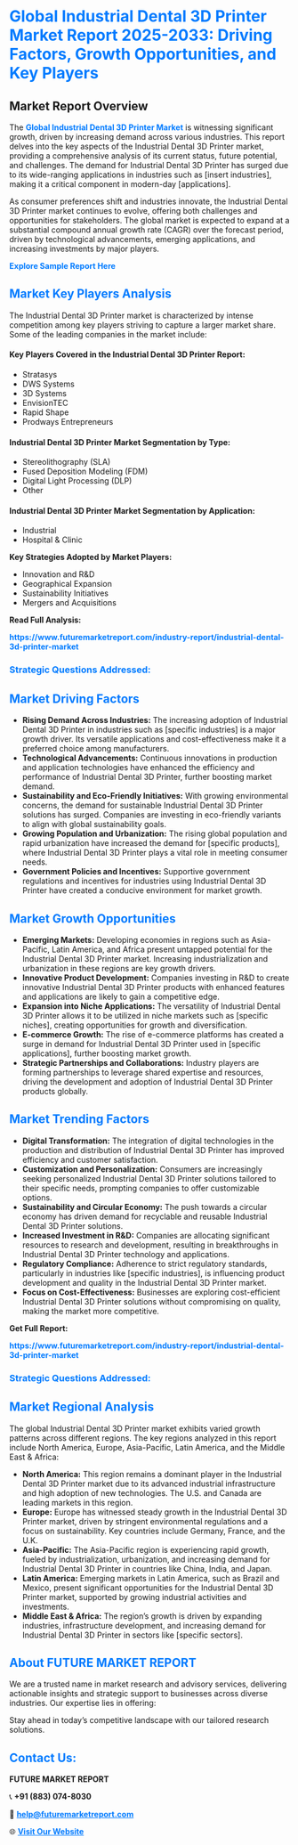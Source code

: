 <h1 style="color: #007BFF;">Global Industrial Dental 3D Printer Market Report 2025-2033: Driving Factors, Growth Opportunities, and Key Players</h1>

<section id="overview">
<h2>Market Report Overview</h2>
<p>The <a href="https://www.futuremarketreport.com/industry-report/industrial-dental-3d-printer-market" style="color: #007BFF; text-decoration: none;"><strong>Global Industrial Dental 3D Printer Market</strong></a> is witnessing significant growth, driven by increasing demand across various industries. This report delves into the key aspects of the Industrial Dental 3D Printer market, providing a comprehensive analysis of its current status, future potential, and challenges. The demand for Industrial Dental 3D Printer has surged due to its wide-ranging applications in industries such as [insert industries], making it a critical component in modern-day [applications].</p>
<p>As consumer preferences shift and industries innovate, the Industrial Dental 3D Printer market continues to evolve, offering both challenges and opportunities for stakeholders. The global market is expected to expand at a substantial compound annual growth rate (CAGR) over the forecast period, driven by technological advancements, emerging applications, and increasing investments by major players.</p>
</section>

<section id="overview">
<p><a href="https://www.futuremarketreport.com/request-sample/reportId=79451" style="color: #007BFF; text-decoration: none;"><strong>Explore Sample Report Here</strong></a></p>
</section>

<section id="key-players">
<h2 style="color: #007BFF;">Market Key Players Analysis</h2>
<p>The Industrial Dental 3D Printer market is characterized by intense competition among key players striving to capture a larger market share. Some of the leading companies in the market include:</p>
<h4>Key Players Covered in the Industrial Dental 3D Printer Report:</h4>
<ul><li>Stratasys</li><li>DWS Systems</li><li>3D Systems</li><li>EnvisionTEC</li><li>Rapid Shape</li><li>Prodways Entrepreneurs</li></ul>
<h4>Industrial Dental 3D Printer Market Segmentation by Type:</h4>
<ul><li>Stereolithography (SLA)</li><li>Fused Deposition Modeling (FDM)</li><li>Digital Light Processing (DLP)</li><li>Other</li></ul>

<h4>Industrial Dental 3D Printer Market Segmentation by Application:</h4>
<ul><li>Industrial</li><li>Hospital &amp; Clinic</li></ul>
<p><strong>Key Strategies Adopted by Market Players:</strong></p>
<ul>
<li>Innovation and R&D</li>
<li>Geographical Expansion</li>
<li>Sustainability Initiatives</li>
<li>Mergers and Acquisitions</li>
</ul>
</section>

<section>
<p><strong>Read Full Analysis: </strong></p><a href="https://www.futuremarketreport.com/industry-report/industrial-dental-3d-printer-market" style="color: #007BFF; text-decoration: none;"><strong>https://www.futuremarketreport.com/industry-report/industrial-dental-3d-printer-market</strong></a>
<h3 style="color: #007BFF;">Strategic Questions Addressed:</h3>
</section>

<section id="driving-factors">
<h2 style="color: #007BFF;">Market Driving Factors</h2>
<ul>
<li><strong>Rising Demand Across Industries:</strong> The increasing adoption of Industrial Dental 3D Printer in industries such as [specific industries] is a major growth driver. Its versatile applications and cost-effectiveness make it a preferred choice among manufacturers.</li>
<li><strong>Technological Advancements:</strong> Continuous innovations in production and application technologies have enhanced the efficiency and performance of Industrial Dental 3D Printer, further boosting market demand.</li>
<li><strong>Sustainability and Eco-Friendly Initiatives:</strong> With growing environmental concerns, the demand for sustainable Industrial Dental 3D Printer solutions has surged. Companies are investing in eco-friendly variants to align with global sustainability goals.</li>
<li><strong>Growing Population and Urbanization:</strong> The rising global population and rapid urbanization have increased the demand for [specific products], where Industrial Dental 3D Printer plays a vital role in meeting consumer needs.</li>
<li><strong>Government Policies and Incentives:</strong> Supportive government regulations and incentives for industries using Industrial Dental 3D Printer have created a conducive environment for market growth.</li>
</ul>
</section>

<section id="growth-opportunities">
<h2 style="color: #007BFF;">Market Growth Opportunities</h2>
<ul>
<li><strong>Emerging Markets:</strong> Developing economies in regions such as Asia-Pacific, Latin America, and Africa present untapped potential for the Industrial Dental 3D Printer market. Increasing industrialization and urbanization in these regions are key growth drivers.</li>
<li><strong>Innovative Product Development:</strong> Companies investing in R&D to create innovative Industrial Dental 3D Printer products with enhanced features and applications are likely to gain a competitive edge.</li>
<li><strong>Expansion into Niche Applications:</strong> The versatility of Industrial Dental 3D Printer allows it to be utilized in niche markets such as [specific niches], creating opportunities for growth and diversification.</li>
<li><strong>E-commerce Growth:</strong> The rise of e-commerce platforms has created a surge in demand for Industrial Dental 3D Printer used in [specific applications], further boosting market growth.</li>
<li><strong>Strategic Partnerships and Collaborations:</strong> Industry players are forming partnerships to leverage shared expertise and resources, driving the development and adoption of Industrial Dental 3D Printer products globally.</li>
</ul>
</section>

<section id="trending-factors">
<h2 style="color: #007BFF;">Market Trending Factors</h2>
<ul>
<li><strong>Digital Transformation:</strong> The integration of digital technologies in the production and distribution of Industrial Dental 3D Printer has improved efficiency and customer satisfaction.</li>
<li><strong>Customization and Personalization:</strong> Consumers are increasingly seeking personalized Industrial Dental 3D Printer solutions tailored to their specific needs, prompting companies to offer customizable options.</li>
<li><strong>Sustainability and Circular Economy:</strong> The push towards a circular economy has driven demand for recyclable and reusable Industrial Dental 3D Printer solutions.</li>
<li><strong>Increased Investment in R&D:</strong> Companies are allocating significant resources to research and development, resulting in breakthroughs in Industrial Dental 3D Printer technology and applications.</li>
<li><strong>Regulatory Compliance:</strong> Adherence to strict regulatory standards, particularly in industries like [specific industries], is influencing product development and quality in the Industrial Dental 3D Printer market.</li>
<li><strong>Focus on Cost-Effectiveness:</strong> Businesses are exploring cost-efficient Industrial Dental 3D Printer solutions without compromising on quality, making the market more competitive.</li>
</ul>
</section>

<section>
<p><strong>Get Full Report: </strong></p><a href="https://www.futuremarketreport.com/industry-report/industrial-dental-3d-printer-market" style="color: #007BFF; text-decoration: none;"><strong>https://www.futuremarketreport.com/industry-report/industrial-dental-3d-printer-market</strong></a>
<h3 style="color: #007BFF;">Strategic Questions Addressed:</h3>
</section>


<section id="regional-analysis">
<h2 style="color: #007BFF;">Market Regional Analysis</h2>
<p>The global Industrial Dental 3D Printer market exhibits varied growth patterns across different regions. The key regions analyzed in this report include North America, Europe, Asia-Pacific, Latin America, and the Middle East & Africa:</p>
<ul>
<li><strong>North America:</strong> This region remains a dominant player in the Industrial Dental 3D Printer market due to its advanced industrial infrastructure and high adoption of new technologies. The U.S. and Canada are leading markets in this region.</li>
<li><strong>Europe:</strong> Europe has witnessed steady growth in the Industrial Dental 3D Printer market, driven by stringent environmental regulations and a focus on sustainability. Key countries include Germany, France, and the U.K.</li>
<li><strong>Asia-Pacific:</strong> The Asia-Pacific region is experiencing rapid growth, fueled by industrialization, urbanization, and increasing demand for Industrial Dental 3D Printer in countries like China, India, and Japan.</li>
<li><strong>Latin America:</strong> Emerging markets in Latin America, such as Brazil and Mexico, present significant opportunities for the Industrial Dental 3D Printer market, supported by growing industrial activities and investments.</li>
<li><strong>Middle East & Africa:</strong> The region’s growth is driven by expanding industries, infrastructure development, and increasing demand for Industrial Dental 3D Printer in sectors like [specific sectors].</li>
</ul>
</section>

<footer>
<h2 style="color: #007BFF;">About FUTURE MARKET REPORT</h2>
<p>We are a trusted name in market research and advisory services, delivering actionable insights and strategic support to businesses across diverse industries. Our expertise lies in offering:</p>

<p>Stay ahead in today’s competitive landscape with our tailored research solutions.</p>

<h2 style="color: #007BFF;">Contact Us:</h2>
<p><strong>FUTURE MARKET REPORT</strong></p>
<p>📞 <strong>+91 (883) 074-8030</strong></p>
<p>📧 <strong><a href="mailto:help@futuremarketreport.com" style="color: #007BFF;">help@futuremarketreport.com</a></strong></p>
<p>🌐 <strong><a href="https://www.futuremarketreport.com/" style="color: #007BFF;">Visit Our Website</a></strong></p>
</footer>